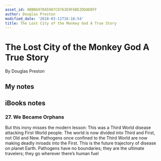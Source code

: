```yaml
---
asset_id: 4BBB697B45987C8763E9F6BE2DDAD0FF
author: Douglas Preston
modified_date: '2018-03-11T16:16:54'
title: The Lost City of the Monkey God A True Story
---
```


# The Lost City of the Monkey God A True Story

By Douglas Preston

## My notes <a name="my_notes_dont_delete"></a>



## iBooks notes <a name="ibooks_notes_dont_delete"></a>

### 27. We Became Orphans

But this irony misses the modern lesson: This was a Third World disease attacking First World people. The world is now divided into Third and First, not Old and New. Pathogens once confined to the Third World are now making deadly inroads into the First. This is the future trajectory of disease on planet Earth. Pathogens have no boundaries; they are the ultimate travelers; they go wherever there’s human fuel
